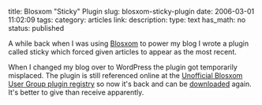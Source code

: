 title: Blosxom "Sticky" Plugin
slug: blosxom-sticky-plugin
date: 2006-03-01 11:02:09
tags: 
category: articles
link: 
description: 
type: text
has_math: no
status: published

A while back when I was using [Blosxom](http://www.blosxom.com/ "http://www.blosxom.com/") to power my blog I wrote a plugin called sticky which forced given articles to appear as the most recent.

When I changed my blog over to WordPress the plugin got temporarily misplaced. The plugin is still referenced online at the [Unofficial Blosxom User Group plugin registry](http://blosxom.ookee.com/blog/plugins/registry/v2/listing.html "http://blosxom.ookee.com/blog/plugins/registry/v2/listing.html") so now it's back and can be [downloaded](/downloads/sticky.plugin "/downloads/sticky.plugin") again. It's better to give than receive apparently.



